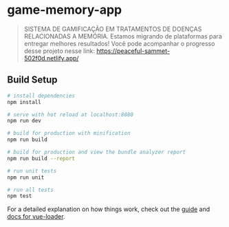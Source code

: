 # game-memory-app

> SISTEMA DE GAMIFICAÇÃO EM TRATAMENTOS DE DOENÇAS RELACIONADAS A MEMÓRIA.
> Estamos migrando de plataformas para entregar melhores resultados!
> Você pode acompanhar o progresso desse projeto nesse link: https://peaceful-sammet-502f0d.netlify.app/

## Build Setup

```bash
# install dependencies
npm install

# serve with hot reload at localhost:8080
npm run dev

# build for production with minification
npm run build

# build for production and view the bundle analyzer report
npm run build --report

# run unit tests
npm run unit

# run all tests
npm test
```

For a detailed explanation on how things work, check out the [guide](http://vuejs-templates.github.io/webpack/) and [docs for vue-loader](http://vuejs.github.io/vue-loader).
